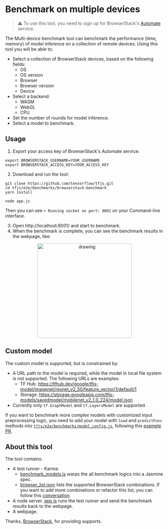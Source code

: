 # Benchmark on multiple devices

> :warning: To use this tool, you need to sign up for BrowserStack's [Automate](https://automate.browserstack.com/dashboard) service.

The Multi-device benchmark tool can benchmark the performance (time, memory) of model inference on a collection of remote devices. Using this tool you will be able to:
  * Select a collection of BrowserStack devices, based on the following fields:
    - OS
    - OS version
    - Browser
    - Browser version
    - Device
  * Select a backend:
    - WASM
    - WebGL
    - CPU
  * Set the number of rounds for model inference.
  * Select a model to benchmark.

## Usage
1. Export your access key of BrowserStack's Automate service:
  ``` shell
  export BROWSERSTACK_USERNAME=YOUR_USERNAME
  export BROWSERSTACK_ACCESS_KEY=YOUR_ACCESS_KEY
  ```
2. Download and run the tool:
  ``` shell
  git clone https://github.com/tensorflow/tfjs.git
  cd tfjs/e2e/benchmarks/browserstack-benchmark
  yarn install

  node app.js
  ```
  Then you can see `> Running socket on port: 8001` on your Command-line interface.

3. Open http://localhost:8001/ and start to benchmark.
4. When the benchmark is complete, you can see the benchmark results in the webpage, like:
<div style="text-align:center">
  <img src="https://user-images.githubusercontent.com/40653845/90341914-a432f180-dfb8-11ea-841e-0d9078c6d50d.png" alt="drawing" height="300px"/>
</div>

## Custom model
The custom model is supported, but is constrained by:
  * A URL path to the model is required, while the model in local file system is not supported. The following URLs are examples:
    - TF Hub: https://tfhub.dev/google/tfjs-model/imagenet/resnet_v2_50/feature_vector/1/default/1
    - Storage: https://storage.googleapis.com/tfjs-models/savedmodel/mobilenet_v2_1.0_224/model.json
  * Currently only `tf.GraphModel` and `tf.LayersModel` are supported.

If you want to benchmark more complex models with customized input preprocessing logic, you need to add your model with `load` and `predictFunc` methods into [`tfjs/e2e/benchmarks/model_config.js`](https://github.com/Linchenn/tfjs/blob/bs-benchmark-readme/e2e/benchmarks/model_config.js), following this [example PR](https://github.com/tensorflow/tfjs/pull/3168/files).

## About this tool
The tool contains:
  * A test runner - Karma:
    - [benchmark_models.js](https://github.com/tensorflow/tfjs/blob/master/e2e/benchmarks/browserstack-benchmark/benchmark_models.js) warps the all benchmark logics into a Jasmine spec.
    - [browser_list.json](https://github.com/tensorflow/tfjs/blob/master/e2e/benchmarks/browserstack-benchmark/browser_list.json) lists the supported BrowserStack combinations. If you want to add more combinations or refactor this list, you can follow this [conversation](https://github.com/tensorflow/tfjs/pull/3737#issue-463759838).
  * A node server. [app.js](https://github.com/tensorflow/tfjs/blob/master/e2e/benchmarks/browserstack-benchmark/app.js) runs the test runner and send the benchmark results back to the webpage.
  * A webpage.

Thanks, <a href="https://www.browserstack.com/">BrowserStack</a>, for providing supports.
